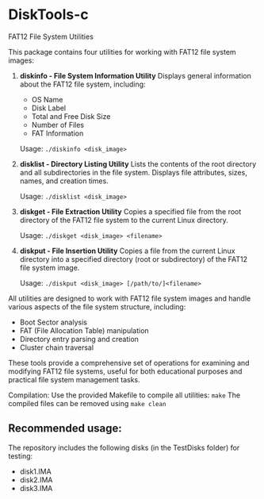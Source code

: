 # DiskTools-c

FAT12 File System Utilities

This package contains four utilities for working with FAT12 file system images:

1. **diskinfo - File System Information Utility**
   Displays general information about the FAT12 file system, including:
   - OS Name
   - Disk Label
   - Total and Free Disk Size
   - Number of Files
   - FAT Information

   Usage: `./diskinfo <disk_image>`

2. **disklist - Directory Listing Utility**
   Lists the contents of the root directory and all subdirectories in the file system.
   Displays file attributes, sizes, names, and creation times.

   Usage: `./disklist <disk_image>`

3. **diskget - File Extraction Utility**
   Copies a specified file from the root directory of the FAT12 file system to the current Linux directory.

   Usage: `./diskget <disk_image> <filename>`

4. **diskput - File Insertion Utility**
   Copies a file from the current Linux directory into a specified directory (root or subdirectory) of the FAT12 file system image.

   Usage: `./diskput <disk_image> [/path/to/]<filename>`

All utilities are designed to work with FAT12 file system images and handle various aspects of the file system structure, including:
- Boot Sector analysis
- FAT (File Allocation Table) manipulation
- Directory entry parsing and creation
- Cluster chain traversal

These tools provide a comprehensive set of operations for examining and modifying FAT12 file systems, useful for both educational purposes and practical file system management tasks.

Compilation:
Use the provided Makefile to compile all utilities:
    `make`
The compiled files can be removed using `make clean`

## Recommended usage:
The repository includes the following disks (in the TestDisks folder) for testing:
- disk1.IMA
- disk2.IMA
- disk3.IMA